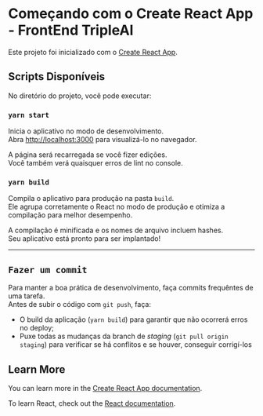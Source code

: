 # Começando com o Create React App - FrontEnd TripleAI

Este projeto foi inicializado com o [Create React App](https://github.com/facebook/create-react-app).

## Scripts Disponíveis

No diretório do projeto, você pode executar:

### `yarn start`

Inicia o aplicativo no modo de desenvolvimento.\
Abra [http://localhost:3000](http://localhost:3000) para visualizá-lo no navegador.

A página será recarregada se você fizer edições.\
Você também verá quaisquer erros de lint no console.

### `yarn build`

Compila o aplicativo para produção na pasta `build`.\
Ele agrupa corretamente o React no modo de produção e otimiza a compilação para melhor desempenho.

A compilação é minificada e os nomes de arquivo incluem hashes.\
Seu aplicativo está pronto para ser implantado!

---

## `Fazer um commit`

Para manter a boa prática de desenvolvimento, faça commits frequêntes de uma tarefa.\
Antes de subir o código com `git push`, faça:

- O build da aplicação (`yarn build`) para garantir que não ocorrerá erros no deploy;
- Puxe todas as mudanças da branch de _staging_ (`git pull origin staging`) para verificar se há conflitos e se houver, conseguir corrigí-los

## Learn More

You can learn more in the [Create React App documentation](https://facebook.github.io/create-react-app/docs/getting-started).

To learn React, check out the [React documentation](https://reactjs.org/).
